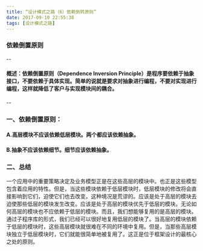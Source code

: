 ```yaml
---
title: “设计模式之路（6）依赖倒转原则”
date: 2017-09-10 22:55:38
tags: [设计模式之路]
---
```



### 依赖倒置原则

--
#### 概述：依赖倒置原则（Dependence Inversion Principle）是程序要依赖于抽象接口，不要依赖于具体实现。简单的说就是要求对抽象进行编程，不要对实现进行编程，这样就降低了客户与实现模块间的耦合。
--

### 一、依赖倒置原则：

#### A.高层模块不应该依赖低层模块。两个都应该依赖抽象。

#### B.抽象不应该依赖细节。细节应该依赖抽象。


### 二、总结

一个应用中的重要策略决定及业务模型正是在这些高层的模块中。也正是这些模型包含着应用的特性。但是，当这些模块依赖于低层模块时，低层模块的修改将会直接影响到它们，迫使它们也去改变。这种境况是荒谬的。应该是处于高层的模块去迫使那些低层的模块发生改变。应该是处于高层的模块优先于低层的模块。无论如何高层的模块也不应依赖于低层的模块。而且，我们想能够复用的是高层的模块。通过子程序库的形式，我们已经可以很好地复用低层的模块了。当高层的模块依赖于低层的模块时，这些高层模块就很难在不同的环境中复用。但是，当那些高层模块独立于低层模块时，它们就能很简单地被复用了。这正是位于框架设计的最核心之处的原则。



